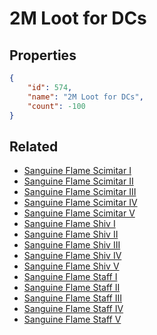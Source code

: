 # 2M Loot for DCs

<no description available>

## Properties

```json
{
    "id": 574,
    "name": "2M Loot for DCs",
    "count": -100
}
```

## Related

- [Sanguine Flame Scimitar I](../items/17660-sanguine-flame-scimitar-i.md)
- [Sanguine Flame Scimitar II](../items/17661-sanguine-flame-scimitar-ii.md)
- [Sanguine Flame Scimitar III](../items/17662-sanguine-flame-scimitar-iii.md)
- [Sanguine Flame Scimitar IV](../items/17663-sanguine-flame-scimitar-iv.md)
- [Sanguine Flame Scimitar V](../items/17664-sanguine-flame-scimitar-v.md)
- [Sanguine Flame Shiv I](../items/17665-sanguine-flame-shiv-i.md)
- [Sanguine Flame Shiv II](../items/17666-sanguine-flame-shiv-ii.md)
- [Sanguine Flame Shiv III](../items/17667-sanguine-flame-shiv-iii.md)
- [Sanguine Flame Shiv IV](../items/17668-sanguine-flame-shiv-iv.md)
- [Sanguine Flame Shiv V](../items/17669-sanguine-flame-shiv-v.md)
- [Sanguine Flame Staff I](../items/17670-sanguine-flame-staff-i.md)
- [Sanguine Flame Staff II](../items/17671-sanguine-flame-staff-ii.md)
- [Sanguine Flame Staff III](../items/17672-sanguine-flame-staff-iii.md)
- [Sanguine Flame Staff IV](../items/17673-sanguine-flame-staff-iv.md)
- [Sanguine Flame Staff V](../items/17674-sanguine-flame-staff-v.md)

